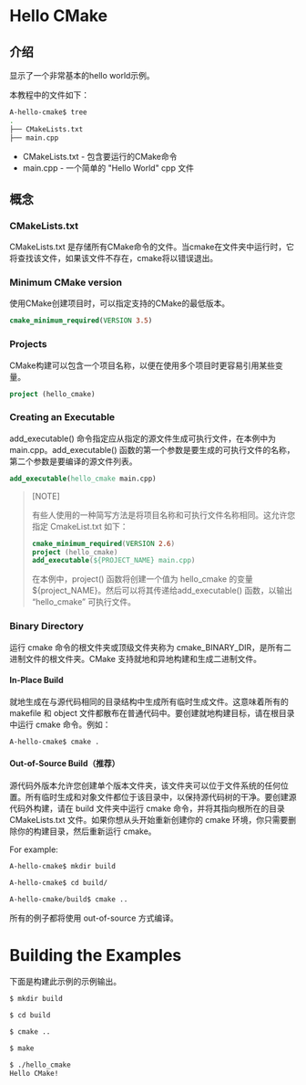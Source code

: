 # Hello CMake

## 介绍

显示了一个非常基本的hello world示例。

本教程中的文件如下：

```bash
A-hello-cmake$ tree
.
├── CMakeLists.txt
├── main.cpp
```

  * CMakeLists.txt - 包含要运行的CMake命令
  * main.cpp - 一个简单的 "Hello World" cpp 文件

## 概念

### CMakeLists.txt

CMakeLists.txt 是存储所有CMake命令的文件。当cmake在文件夹中运行时，它将查找该文件，如果该文件不存在，cmake将以错误退出。

### Minimum CMake version

使用CMake创建项目时，可以指定支持的CMake的最低版本。

```cmake
cmake_minimum_required(VERSION 3.5)
```


### Projects

CMake构建可以包含一个项目名称，以便在使用多个项目时更容易引用某些变量。

```cmake
project (hello_cmake)
```


### Creating an Executable

add_executable() 命令指定应从指定的源文件生成可执行文件，在本例中为main.cpp。add_executable() 函数的第一个参数是要生成的可执行文件的名称，第二个参数是要编译的源文件列表。

```cmake
add_executable(hello_cmake main.cpp)
```

> [NOTE]
>
> 有些人使用的一种简写方法是将项目名称和可执行文件名称相同。这允许您指定 CmakeList.txt 如下：
>
> ```cmake
> cmake_minimum_required(VERSION 2.6)
> project (hello_cmake)
> add_executable(${PROJECT_NAME} main.cpp)
> ```
>
> 在本例中，project() 函数将创建一个值为 hello_cmake 的变量 ${project_NAME}。然后可以将其传递给add_executable() 函数，以输出 “hello_cmake” 可执行文件。


### Binary Directory

运行 cmake 命令的根文件夹或顶级文件夹称为 cmake_BINARY_DIR，是所有二进制文件的根文件夹。CMake 支持就地和异地构建和生成二进制文件。


#### In-Place Build

就地生成在与源代码相同的目录结构中生成所有临时生成文件。这意味着所有的 makefile 和 object 文件都散布在普通代码中。要创建就地构建目标，请在根目录中运行 cmake 命令。例如：

```bash
A-hello-cmake$ cmake .
```


#### Out-of-Source Build（推荐）

源代码外版本允许您创建单个版本文件夹，该文件夹可以位于文件系统的任何位置。所有临时生成和对象文件都位于该目录中，以保持源代码树的干净。要创建源代码外构建，请在 build 文件夹中运行 cmake 命令，并将其指向根所在的目录 CMakeLists.txt 文件。如果你想从头开始重新创建你的 cmake 环境，你只需要删除你的构建目录，然后重新运行 cmake。

For example:

```bash
A-hello-cmake$ mkdir build

A-hello-cmake$ cd build/

A-hello-cmake/build$ cmake ..
```

所有的例子都将使用 out-of-source 方式编译。


# Building the Examples

下面是构建此示例的示例输出。

```bash
$ mkdir build

$ cd build

$ cmake ..

$ make

$ ./hello_cmake
Hello CMake!
```

